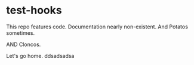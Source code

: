 test-hooks
==========
This repo features code. Documentation nearly non-existent. And Potatos sometimes.

AND Cloncos.

Let's go home.
ddsadsadsa
